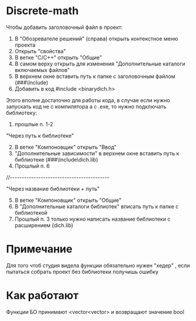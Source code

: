# Discrete-math
Чтобы добавить заголовочный файл в проект:

1. В "Обозревателе решений" (справа) открыть контекстное меню проекта
2. Открыть "свойства"
3. В ветке "C/C++" открыть "Общие"
4. В самом верху открыть для изменения "Дополнительные каталоги включаемых файлов"
5. В верхнем окне вставить путь к папке с заголовочным файлом (###\Include)
6. Добавить в код #include <binarydich.h>

Этого вполне достаточно для работы кода, в случае если нужно запускать код не с компилятора а с .exe, то нужно подключать библиотеку:
1. прошлые п. 1-2

"Через путь к библиотеке"

2. В ветке "Компоновщик" открыть "Ввод"
3. "Дополнительные зависимости" в верхнем окне вставить путь к библиотеке (###\Include\dich.lib)
4. Прошлый п. 6

//------------------------------------------

"Через название библиотеки + путь"

5. В ветке "Компоновщик" открыть "Общие"
6. В "Дополнительные каталоги библиотек" вписать путь к папке с библиотекой
7. Прошлый п. 3 только нужно написать название библиотеки с расширением (dich.lib)

# Примечание
Для того чтоб студия видела функции обязательно нужен "хедер" , если пытаться собрать проект без библиотеки получишь ошибку
# Как работают
Функции БО принимают \<vector<vector<bool>> и возвращают значение bool
